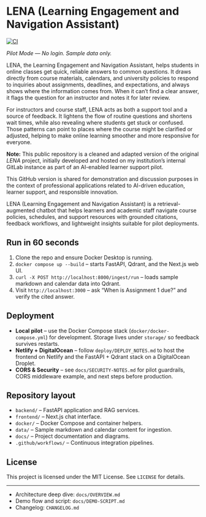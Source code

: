 # LENA (Learning Engagement and Navigation Assistant)

[![CI][ci-badge]][ci-workflow]

_Pilot Mode — No login. Sample data only._

LENA, the Learning Engagement and Navigation Assistant, helps students in online classes get quick, reliable answers to common questions. It draws directly from course materials, calendars, and university policies to respond to inquiries about assignments, deadlines, and expectations, and always shows where the information comes from. When it can’t find a clear answer, it flags the question for an instructor and notes it for later review.

For instructors and course staff, LENA acts as both a support tool and a source of feedback. It lightens the flow of routine questions and shortens wait times, while also revealing where students get stuck or confused. Those patterns can point to places where the course might be clarified or adjusted, helping to make online learning smoother and more responsive for everyone.

**Note:** This public repository is a cleaned and adapted version of the original *LENA* project, initially developed and hosted on my institution’s internal GitLab instance as part of an AI-enabled learner support pilot.  

This GitHub version is shared for demonstration and discussion purposes in the context of professional applications related to AI-driven education, learner support, and responsible innovation.

LENA (Learning Engagement and Navigation Assistant) is a retrieval-augmented chatbot that helps learners and academic staff navigate course policies, schedules, and support resources with grounded citations, feedback workflows, and lightweight insights suitable for pilot deployments.

## Run in 60 seconds

1. Clone the repo and ensure Docker Desktop is running.
2. `docker compose up --build` – starts FastAPI, Qdrant, and the Next.js web UI.
3. `curl -X POST http://localhost:8000/ingest/run` – loads sample markdown and calendar data into Qdrant.
4. Visit `http://localhost:3000` – ask “When is Assignment 1 due?” and verify the cited answer.

## Deployment

- **Local pilot** – use the Docker Compose stack (`docker/docker-compose.yml`) for development. Storage lives under `storage/` so feedback survives restarts.
- **Netlify + DigitalOcean** – follow `deploy/DEPLOY_NOTES.md` to host the frontend on Netlify and the FastAPI + Qdrant stack on a DigitalOcean Droplet.
- **CORS & Security** – see `docs/SECURITY-NOTES.md` for pilot guardrails, CORS middleware example, and next steps before production.

## Repository layout

- `backend/` – FastAPI application and RAG services.
- `frontend/` – Next.js chat interface.
- `docker/` – Docker Compose and container helpers.
- `data/` – Sample markdown and calendar content for ingestion.
- `docs/` – Project documentation and diagrams.
- `.github/workflows/` – Continuous integration pipelines.

## License

This project is licensed under the MIT License. See `LICENSE` for details.

---

- Architecture deep dive: `docs/OVERVIEW.md`
- Demo flow and script: `docs/DEMO-SCRIPT.md`
- Changelog: `CHANGELOG.md`

[ci-badge]: https://github.com/watrall/lena/actions/workflows/ci.yml/badge.svg
[ci-workflow]: https://github.com/watrall/lena/actions/workflows/ci.yml
